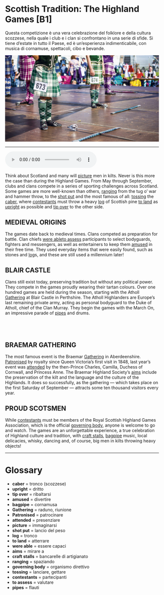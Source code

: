 # Scottish Tradition: The Highland Games   [B1]

Questa competizione è una vera celebrazione del folklore e della cultura scozzese, nella quale i club e i clan si confrontano in una serie di sfide. Si tiene d’estate in tutto il Paese, ed è un’esperienza indimenticabile, con musica di cornamuse, spettacoli, cibo e bevande.

![](Scottish%20Tradition%20The%20Highland%20Games.jpg)

--------------

<div>
<audio controls autoplay>
    <source src="https:/raw.githubusercontent.com/dartie/knowledge-base/main/English/SpeakUp/2023-09/Scottish%20Tradition%20The%20Highland%20Games.mp3" type="audio/mpeg">
</audio>
</div>


Think about Scotland and many will [picture](## "immaginarsi") men in kilts. Never is this more the case than during the Highland Games. From May through September, clubs and clans compete in a series of sporting challenges across Scotland. Some games are more well-known than others, [ranging](## "spaziando") from the tug o’ war and hammer throw, to the [shot put](## "lancio del peso") and the most famous of all: [tossing](## "lanciare, gettare") the [caber](## "tronco (scozzese)"), where [contestants](## "partecipanti") must throw a heavy [log](## "tronco") of Scottish pine [to land](## "atterrare") as [upright](## "dritto") as possible and [tip over](## "ribaltarsi") to the other side.

## MEDIEVAL ORIGINS
The games date back to medieval times. Clans competed as preparation for battle. Clan chiefs [were able](## "essere capaci")[to assess](## "valutare") participants to select bodyguards, fighters and messengers, as well as entertainers to keep them [amused](## "divertire") in their free time. They used everyday items that were easily found, such as stones and [log](## "tronco")s, and these are still used a millennium later!

## BLAIR CASTLE
Clans still exist today, preserving tradition but without any political power. They compete in the games proudly wearing their tartan colours. Over one hundred games are held during the season, starting with the Atholl [Gathering](## "raduno, riunione") at Blair Castle in Perthshire. The Atholl Highlanders are Europe’s last remaining private army, acting as personal bodyguard to the Duke of Atholl, chief of the Clan Murray. They begin the games with the March On, an impressive parade of [pipes](## "flauti") and drums.

##  

## BRAEMAR GATHERING
The most famous event is the Braemar [Gathering](## "raduno, riunione") in Aberdeenshire. [Patronised](## "patrocinare") by royalty since Queen Victoria’s first visit in 1848, last year’s event was [attended](## "presenziare") by the then-Prince Charles, Camilla, Duchess of Cornwall, and Princess Anne. The Braemar Highland Society’s [aims](## "mirare a") include the preservation of the kilt and the language and the culture of the Highlands. It does so successfully, as the gathering — which takes place on the first Saturday of September — attracts some ten thousand visitors every year.

## PROUD SCOTSMEN
While [contestants](## "partecipanti") must be members of the Royal Scottish Highland Games Association, which is the official [governing body](## "organismo direttivo"), anyone is welcome to go and watch. The games are an unforgettable experience, a true celebration of Highland culture and tradition, with [craft stalls](## "bancarelle di artigianato"), [bagpipe](## "cornamusa") music, local delicacies, whisky, dancing and, of course, big men in kilts throwing heavy objects!

--------------

<div style = "display:block; clear:both; page-break-after:always;"></div>

# Glossary
* **caber** = tronco (scozzese)
* **upright** = dritto
* **tip over** = ribaltarsi
* **amused** = divertire
* **bagpipe** = cornamusa
* **Gathering** = raduno, riunione
* **Patronised** = patrocinare
* **attended** = presenziare
* **picture** = immaginarsi
* **shot put** = lancio del peso
* **log** = tronco
* **to land** = atterrare
* **were able** = essere capaci
* **aims** = mirare a
* **craft stalls** = bancarelle di artigianato
* **ranging** = spaziando
* **governing body** = organismo direttivo
* **tossing** = lanciare, gettare
* **contestants** = partecipanti
* **to assess** = valutare
* **pipes** = flauti
